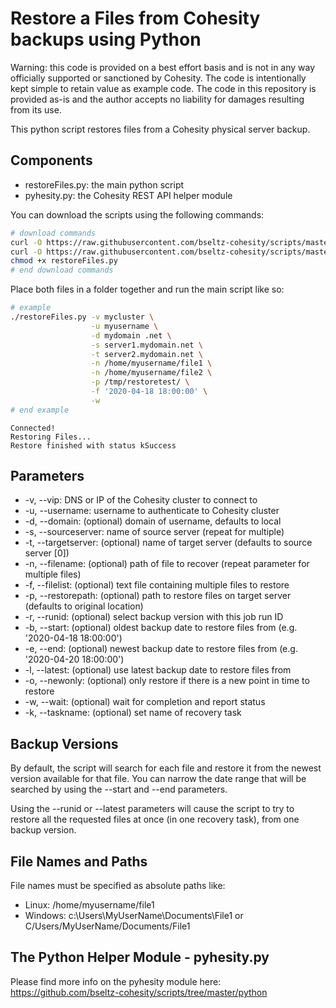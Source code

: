 # Restore a Files from Cohesity backups using Python

Warning: this code is provided on a best effort basis and is not in any way officially supported or sanctioned by Cohesity. The code is intentionally kept simple to retain value as example code. The code in this repository is provided as-is and the author accepts no liability for damages resulting from its use.

This python script restores files from a Cohesity physical server backup.

## Components

* restoreFiles.py: the main python script
* pyhesity.py: the Cohesity REST API helper module

You can download the scripts using the following commands:

```bash
# download commands
curl -O https://raw.githubusercontent.com/bseltz-cohesity/scripts/master/python/restoreFiles/restoreFiles.py
curl -O https://raw.githubusercontent.com/bseltz-cohesity/scripts/master/python/pyhesity.py
chmod +x restoreFiles.py
# end download commands
```

Place both files in a folder together and run the main script like so:

```bash
# example
./restoreFiles.py -v mycluster \
                  -u myusername \
                  -d mydomain .net \
                  -s server1.mydomain.net \
                  -t server2.mydomain.net \
                  -n /home/myusername/file1 \
                  -n /home/myusername/file2 \
                  -p /tmp/restoretest/ \
                  -f '2020-04-18 18:00:00' \
                  -w
# end example
```

```text
Connected!
Restoring Files...
Restore finished with status kSuccess
```

## Parameters

* -v, --vip: DNS or IP of the Cohesity cluster to connect to
* -u, --username: username to authenticate to Cohesity cluster
* -d, --domain: (optional) domain of username, defaults to local
* -s, --sourceserver: name of source server (repeat for multiple)
* -t, --targetserver: (optional) name of target server (defaults to source server [0])
* -n, --filename: (optional) path of file to recover (repeat parameter for multiple files)
* -f, --filelist: (optional) text file containing multiple files to restore
* -p, --restorepath: (optional) path to restore files on target server (defaults to original location)
* -r, --runid: (optional) select backup version with this job run ID
* -b, --start: (optional) oldest backup date to restore files from (e.g. '2020-04-18 18:00:00')
* -e, --end: (optional) newest backup date to restore files from (e.g. '2020-04-20 18:00:00')
* -l, --latest: (optional) use latest backup date to restore files from
* -o, --newonly: (optional) only restore if there is a new point in time to restore
* -w, --wait: (optional) wait for completion and report status
* -k, --taskname: (optional) set name of recovery task

## Backup Versions

By default, the script will search for each file and restore it from the newest version available for that file. You can narrow the date range that will be searched by using the --start and --end parameters.

Using the --runid or --latest parameters will cause the script to try to restore all the requested files at once (in one recovery task), from one backup version.

## File Names and Paths

File names must be specified as absolute paths like:

* Linux: /home/myusername/file1
* Windows: c:\Users\MyUserName\Documents\File1 or C/Users/MyUserName/Documents/File1

## The Python Helper Module - pyhesity.py

Please find more info on the pyhesity module here: <https://github.com/bseltz-cohesity/scripts/tree/master/python>
